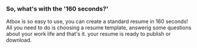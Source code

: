 
### So, what's with the '160 seconds?' ###
Atbox is so easy to use, you can create a standard resume in 160 seconds! All you need to do is choosing a resume template, answerig some questions about your work life and that's it. your resume is ready to publish or download.
